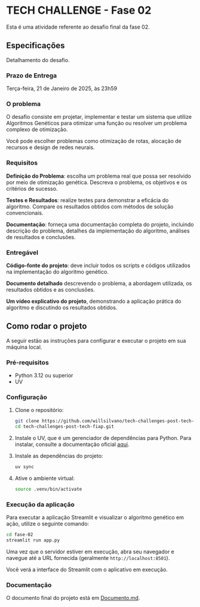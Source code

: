 # TECH CHALLENGE - Fase 02

Esta é uma atividade referente ao desafio final da fase 02.

## Especificações

Detalhamento do desafio.

### Prazo de Entrega

Terça-feira, 21 de Janeiro de 2025, às 23h59

### O problema

O desafio consiste em projetar, implementar e testar um sistema que utilize Algoritmos Genéticos para otimizar uma função ou resolver um problema complexo de otimização.

Você pode escolher problemas como otimização de rotas, alocação de recursos e design de redes neurais.

### Requisitos

**Definição do Problema**: escolha um problema real que possa ser resolvido por meio de otimização genética. Descreva o problema, os objetivos e os critérios de sucesso.

**Testes e Resultados**: realize testes para demonstrar a eficácia do algoritmo. Compare os resultados obtidos com métodos de solução convencionais.

**Documentação**: forneça uma documentação completa do projeto, incluindo descrição do problema, detalhes da implementação do algoritmo, análises de resultados e conclusões.

### Entregável

**Código-fonte do projeto**: deve incluir todos os scripts e códigos utilizados na implementação do algoritmo genético.

**Documento detalhado** descrevendo o problema, a abordagem utilizada, os resultados obtidos e as conclusões.

**Um vídeo explicativo do projeto**, demonstrando a aplicação prática do algoritmo e discutindo os resultados obtidos.

## Como rodar o projeto

A seguir estão as instruções para configurar e executar o projeto em sua máquina local.

### Pré-requisitos

- Python 3.12 ou superior
- UV

### Configuração

1. Clone o repositório:

   ```bash
   git clone https://github.com/willsilvano/tech-challenges-post-tech-fiap.git
   cd tech-challenges-post-tech-fiap.git
   ```

2. Instale o UV, que é um gerenciador de dependências para Python. Para instalar, consulte a documentação oficial [aqui](https://docs.astral.sh/uv/).

3. Instale as dependências do projeto:

   ```bash
   uv sync
   ```

4. Ative o ambiente virtual:

   ```bash
   source .venv/bin/activate
   ```

### Execução da aplicação

Para executar a aplicação Streamlit e visualizar o algoritmo genético em ação, utilize o seguinte comando:

```bash
cd fase-02
streamlit run app.py
```

Uma vez que o servidor estiver em execução, abra seu navegador e navegue até a URL fornecida (geralmente `http://localhost:8501`).

Você verá a interface do Streamlit com o aplicativo em execução.

### Documentação

O documento final do projeto está em [Documento.md](docs/Documento.md).
